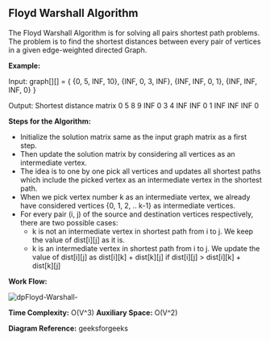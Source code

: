 ## Floyd Warshall Algorithm

The Floyd Warshall Algorithm is for solving all pairs shortest path problems. The problem is to find the shortest distances between every pair of vertices in a given edge-weighted directed Graph. 

**Example:**

Input:  graph[][] = { {0,   5,  INF, 10},
                        {INF,  0,  3,  INF},
                        {INF, INF, 0,   1},
                        {INF, INF, INF, 0} }

Output: Shortest distance matrix
    0        5      8       9
 INF       0      3       4
 INF     INF    0       1 
 INF     INF    INF    0

**Steps for the Algorithm:**

- Initialize the solution matrix same as the input graph matrix as a first step. 
- Then update the solution matrix by considering all vertices as an intermediate vertex. 
- The idea is to one by one pick all vertices and updates all shortest paths which include the picked vertex as an intermediate vertex in the shortest path. 
- When we pick vertex number k as an intermediate vertex, we already have considered vertices {0, 1, 2, .. k-1} as intermediate vertices. 
- For every pair (i, j) of the source and destination vertices respectively, there are two possible cases:
  - k is not an intermediate vertex in shortest path from i to j. We keep the value of dist[i][j] as it is. 
  - k is an intermediate vertex in shortest path from i to j. We update the value of dist[i][j] as dist[i][k] + dist[k][j] if dist[i][j] > dist[i][k] + dist[k][j]

**Work Flow:**

![dpFloyd-Warshall-](https://user-images.githubusercontent.com/53170095/194483232-006bea2b-577e-4271-b598-c7638f6bdf40.jpg)


**Time Complexity:** O(V^3)
**Auxiliary Space:** O(V^2)

**Diagram Reference:** geeksforgeeks
